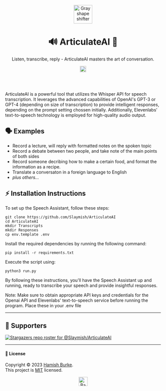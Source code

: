 <p align="center"><a href="https://github.com/Slaymish/ArticulateAI"><img src="http://randojs.com/images/shapeShifterGrayAlphaBackground.gif" alt="Gray shape shifter" height="60"/></a></p>
<h1 align="center">🔊 ArticulateAI 🧠</h1>
<p align="center">Listen, transcribe, reply - ArticulateAI masters the art of conversation.</p>

<p align="center">
    <a href="https://twitter.com/intent/tweet?text=Check%20out%20ArticulateAI,%20an%20exciting%20project%20on%20GitHub.&url=https://github.com/Slaymish/ArticulateAI&hashtags=AI,ArticulateAI,opensource,github,developers"><img src="http://randojs.com/images/tweetShield.svg" alt="Tweet" height="20"/></a>
</p><br/><br/>

ArticulateAI is a powerful tool that utilizes the Whisper API for speech transcription. It leverages the advanced capabilities of OpenAI's GPT-3 or GPT-4 (depending on size of transcription) to provide intelligent responses, depending on the prompt setting chossen initially. Additionally, Elevenlabs' text-to-speech technology is employed for high-quality audio output.
<br/>
## 🗣 Examples

- Record a lecture, will reply with formatted notes on the spoken topic
- Record a debate between two people, and take note of the main points of both sides
- Record someone decribing how to make a certain food, and format the information as a recipe.
- Translate a conversaton in a foreign language to English
- _plus others..._




## ⚡️ Installation Instructions
To set up the Speech Assistant, follow these steps:

```
git clone https://github.com/Slaymish/ArticulateAI
cd ArticulateAI
mkdir Transcripts
mkdir Responses
cp env.template .env
```

Install the required dependencies by running the following command:

```
pip install -r requirements.txt
```

Execute the script using:
```
python3 run.py
```

By following these instructions, you'll have the Speech Assistant up and running, ready to transcribe your speech and provide insightful responses.

Note: Make sure to obtain appropriate API keys and credentials for the Openai API and Elevenlabs' text-to-speech service before running the program. Place these in your .env file

***

## 👏 Supporters

[![Stargazers repo roster for @Slaymish/ArticulateAI](https://reporoster.com/stars/dark/Slaymish/ArticulateAI)](https://github.com/Slaymish/ArticulateAI/stargazers)


***
#### 📝 License

Copyright © 2023 [Hamish Burke](https://github.com/Slaymish). <br />
This project is [MIT](https://github.com/Slaymish/SpeechToSpeechAssistant/blob/main/LICENSE) licensed. 


<p align="center"><a href="https://github.com/Slaymish/ArticulateAI#"><img src="http://randojs.com/images/backToTopButtonTransparentBackground.png" alt="Back to top" height="29"/></a></p>
